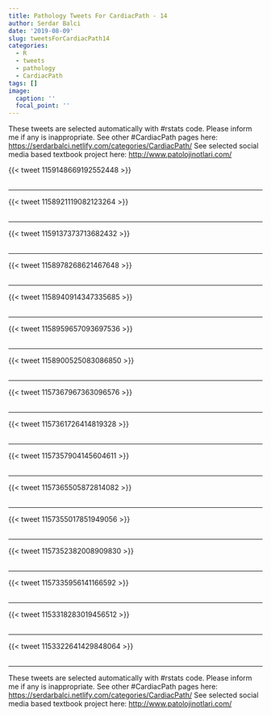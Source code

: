 ```yaml
---
title: Pathology Tweets For CardiacPath - 14
author: Serdar Balci
date: '2019-08-09'
slug: tweetsForCardiacPath14
categories:
  - R
  - tweets
  - pathology
  - CardiacPath
tags: []
image:
  caption: ''
  focal_point: ''
---
```



These tweets are selected automatically with #rstats code. Please inform me if any is inappropriate.
See other #CardiacPath pages here: https://serdarbalci.netlify.com/categories/CardiacPath/ 
See selected social media based textbook project here: http://www.patolojinotlari.com/

{{< tweet 1159148669192552448 >}}
<br>
<br>
<hr>
{{< tweet 1158921119082123264 >}}
<br>
<br>
<hr>
{{< tweet 1159137373713682432 >}}
<br>
<br>
<hr>
{{< tweet 1158978268621467648 >}}
<br>
<br>
<hr>
{{< tweet 1158940914347335685 >}}
<br>
<br>
<hr>
{{< tweet 1158959657093697536 >}}
<br>
<br>
<hr>
{{< tweet 1158900525083086850 >}}
<br>
<br>
<hr>
{{< tweet 1157367967363096576 >}}
<br>
<br>
<hr>
{{< tweet 1157361726414819328 >}}
<br>
<br>
<hr>
{{< tweet 1157357904145604611 >}}
<br>
<br>
<hr>
{{< tweet 1157365505872814082 >}}
<br>
<br>
<hr>
{{< tweet 1157355017851949056 >}}
<br>
<br>
<hr>
{{< tweet 1157352382008909830 >}}
<br>
<br>
<hr>
{{< tweet 1157335956141166592 >}}
<br>
<br>
<hr>
{{< tweet 1153318283019456512 >}}
<br>
<br>
<hr>
{{< tweet 1153322641429848064 >}}
<br>
<br>
<hr>


These tweets are selected automatically with #rstats code. Please inform me if any is inappropriate.
See other #CardiacPath pages here: https://serdarbalci.netlify.com/categories/CardiacPath/ 
See selected social media based textbook project here: http://www.patolojinotlari.com/

